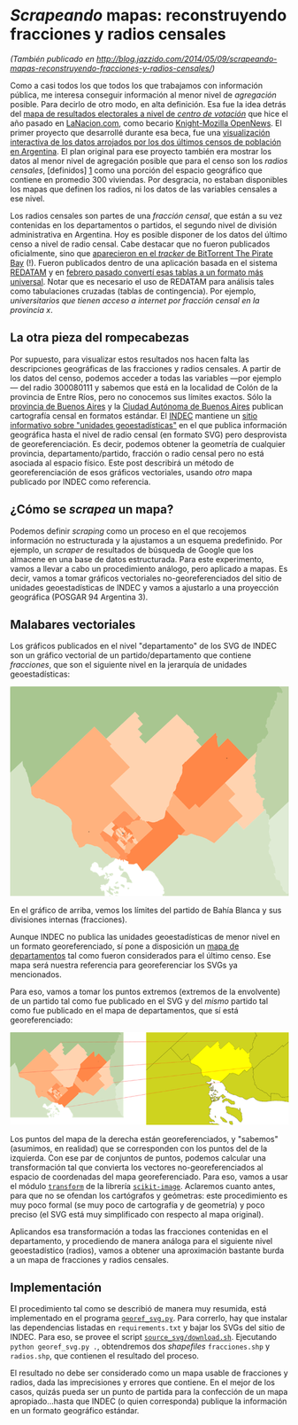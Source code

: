 # *Scrapeando* mapas: reconstruyendo fracciones y radios censales

*(También publicado en http://blog.jazzido.com/2014/05/09/scrapeando-mapas-reconstruyendo-fracciones-y-radios-censales/)*

Como a casi todos los que todos los que trabajamos con información pública, me interesa
conseguir información al menor nivel de *agregación* posible. Para decirlo de otro modo, en alta
definición. Esa fue la idea detrás del [mapa de resultados electorales a nivel de *centro de
votación*](http://interactivos.lanacion.com.ar/mapa-elecciones-2013/) que hice el año pasado en
[LaNacion.com](http://lanacion.com), como becario
[Knight-Mozilla OpenNews](http://opennews.org). El primer proyecto que desarrollé durante esa beca,
fue una
[visualización interactiva de los datos arrojados por los dos últimos censos de población en Argentina](http://interactivos.lanacion.com.ar/censo/#Poblacion_Total-intercensal). El
plan original para ese proyecto también era mostrar los datos al menor nivel de agregación
posible que para el censo son los *radios censales*, [definidos] [1] como una porción del espacio
geográfico que contiene en promedio 300 viviendas. Por desgracia, no estaban disponibles los mapas
que definen los radios, ni los datos de las variables censales a ese nivel.

[1]: https://www.santafe.gov.ar/index.php/web/content/view/full/163619/%28subtema%29/93664 "SantaFe.gov.ar"

Los radios censales son partes de una *fracción censal*, que están a su vez contenidas en los
departamentos o partidos, el segundo nivel de división administrativa en Argentina. Hoy es posible
disponer de los datos del último censo a nivel de radio censal. Cabe destacar que no fueron
publicados oficialmente, sino que
[aparecieron en el *tracker* de BitTorrent The Pirate Bay](https://thepiratebay.se/torrent/9642504/CPV2010BArgVer1.exe)
(!). Fueron publicados dentro de una aplicación basada en el sistema
[REDATAM](http://www.eclac.cl/redatam/default.asp?idioma=IN) y en [febrero pasado convertí esas tablas
a un formato más universal](http://blog.jazzido.com/2014/02/24/resultados-censo-2010-radio-censal/). Notar
que es necesario el uso de REDATAM para análisis tales como tabulaciones cruzadas (tablas
de contingencia). Por ejemplo, *universitarios que tienen acceso a internet por fracción censal en la provincia x*.

## La otra pieza del rompecabezas

Por supuesto, para visualizar estos resultados nos hacen falta las descripciones geográficas de las
fracciones y radios censales. A partir de los datos del censo, podemos acceder a todas las variables
—por ejemplo— del radio 300080111 y sabemos que está en la localidad de Colón de la provincia de Entre Ríos,
pero no conocemos sus límites exactos. Sólo la [provincia de Buenos Aires](http://www.ec.gba.gov.ar/estadistica/censo2010/cartografia.html)
y la
[Ciudad Autónoma de Buenos Aires](http://www.buenosaires.gob.ar/areas/hacienda/sis_estadistico/cartografia_censal_cnphv_2010.php?menu_id=35240)
publican cartografía censal en formatos estándar. El [INDEC](http://www.indec.gov.ar) mantiene un [sitio informativo sobre
"unidades geoestadísticas"](http://www.opex.sig.indec.gov.ar/codgeo/index.php?pagina=mapas) en el
que publica información geográfica hasta el nivel de radio censal (en formato SVG) pero desprovista de
georeferenciación. Es decir, podemos obtener la geometría de cualquier provincia,
departamento/partido, fracción o radio censal pero no está asociada al espacio físico. Este post
describirá un método de georeferenciación de esos gráficos vectoriales, usando *otro* mapa
publicado por INDEC como referencia.

## ¿Cómo se *scrapea* un mapa?

Podemos definir *scraping* como un proceso en el que recojemos información no estructurada y la
ajustamos a un esquema predefinido. Por ejemplo, un *scraper* de resultados de búsqueda de Google que
los almacene en una base de datos estructurada. Para este experimento, vamos a llevar a cabo un
procedimiento análogo, pero aplicado a mapas. Es decir, vamos a tomar gráficos vectoriales no-georeferenciados
del sitio de unidades geoestadísticas de INDEC y vamos a ajustarlo a una proyección geográfica
(POSGAR 94 Argentina 3).

## Malabares vectoriales

Los gráficos publicados en el nivel "departamento" de los SVG de INDEC son un gráfico vectorial de un
partido/departamento que contiene *fracciones*, que son el siguiente nivel en la jerarquía de
unidades geoestadísticas:

![Fracciones de Bahía Blanca](img/06056.png?raw=True)

En el gráfico de arriba, vemos los límites del partido de Bahía Blanca y sus divisiones internas
(fracciones).

Aunque INDEC no publica las unidades geoestadísticas de menor nivel en un formato georeferenciado,
sí pone a disposición un [mapa de departamentos](http://www.indec.gov.ar/default_gis.htm)
tal como fueron considerados para el último censo. Ese mapa será nuestra referencia para
georeferenciar los SVGs ya mencionados.

Para eso, vamos a tomar los puntos extremos (extremos de la envolvente) de un partido tal como fue publicado en el
SVG y del *mismo* partido tal como fue publicado en el mapa de departamentos, que sí está georeferenciado:

![Puntos correspondientes](img/puntos_correspondientes.png?raw=true)

Los puntos del mapa de la derecha están georeferenciados, y "sabemos" (asumimos, en realidad) que se corresponden con los
puntos del de la izquierda. Con ese par de conjuntos de puntos, podemos calcular una transformación
tal que convierta los vectores no-georeferenciados al espacio de coordenadas del mapa
georeferenciado. Para eso, vamos a usar el módulo [`transform`](http://scikit-image.org/docs/dev/api/skimage.transform.html)
de la librería [`scikit-image`](http://scikit-image.org/). Aclaremos cuanto antes, para que no se ofendan los cartógrafos y geómetras: este
procedimiento es muy poco formal (se muy poco de cartografía y de geometría) y poco preciso (el SVG está muy simplificado con respecto al mapa original).

Aplicandos esa transformación a todas las fracciones contenidas en el departamento, y procediendo de
manera análoga para el siguiente nivel geoestadístico (radios), vamos a obtener una aproximación
bastante burda a un mapa de fracciones y radios censales.

## Implementación

El procedimiento tal como se describió de manera muy resumida, está implementado en el programa
[`georef_svg.py`](https://github.com/jazzido/svg-map-scrape/blob/master/georef_svg.py). Para
correrlo, hay que instalar las dependencias listadas en `requirements.txt` y bajar los SVGs del
sitio de INDEC. Para eso, se provee el script
[`source_svg/download.sh`](https://github.com/jazzido/svg-map-scrape/blob/master/source_svgs/download.sh). Ejecutando
`python georef_svg.py .`, obtendremos dos *shapefiles* `fracciones.shp` y `radios.shp`, que
contienen el resultado del proceso.

El resultado no debe ser considerado como un mapa usable de fracciones y radios, dada las
imprecisiones y errores que contiene. En el mejor de los casos, quizás pueda ser un punto de partida
para la confección de un mapa apropiado...hasta que INDEC (o quien corresponda) publique la
información en un formato geográfico estándar.
